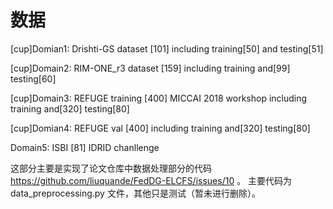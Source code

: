 # 数据
[cup]Domian1: Drishti-GS dataset [101] including training[50] and testing[51]

[cup]Domain2: RIM-ONE_r3 dataset [159] including training and[99] testing[60]

[cup]Domain3: REFUGE training [400]  MICCAI 2018 workshop including training and[320] testing[80]

[cup]Domian4: REFUGE val [400]  including training and[320] testing[80]

Domain5: ISBI [81]  IDRID chanllenge

这部分主要是实现了论文仓库中数据处理部分的代码 https://github.com/liuquande/FedDG-ELCFS/issues/10 。
主要代码为 data_preprocessing.py 文件，其他只是测试（暂未进行删除）。